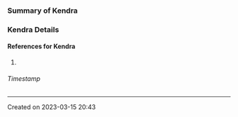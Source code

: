 ### Summary of Kendra

### Kendra Details

#### References for Kendra
1. 
###### Timestamp
---
Created on 2023-03-15 20:43